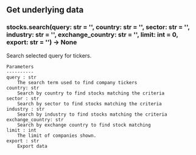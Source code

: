 ## Get underlying data 
### stocks.search(query: str = '', country: str = '', sector: str = '', industry: str = '', exchange_country: str = '', limit: int = 0, export: str = '') -> None

Search selected query for tickers.

    Parameters
    ----------
    query : str
        The search term used to find company tickers
    country: str
        Search by country to find stocks matching the criteria
    sector : str
        Search by sector to find stocks matching the criteria
    industry : str
        Search by industry to find stocks matching the criteria
    exchange_country: str
        Search by exchange country to find stock matching
    limit : int
        The limit of companies shown.
    export : str
        Export data
